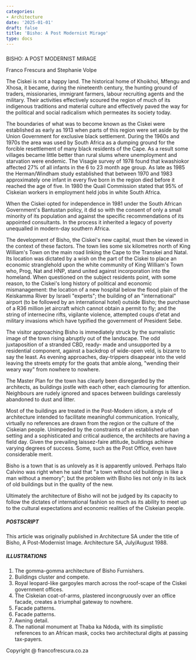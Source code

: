 ```yaml
---
categories:
- Architecture
date: '2025-01-01'
draft: false
title: 'Bisho: A Post Modernist Mirage'
type: docs
---
```


#####   
BISHO: A POST MODERNIST MIRAGE

Franco Frescura and Stephanie Volpe 

The Ciskei is not a happy land. The historical home of Khoikhoi, Mfengu and Xhosa, it became, during the nineteenth century, the hunting ground of traders, missionaries, immigrant farmers, labour recruiting agents and the military. Their activities effectively scoured the region of much of its indigenous traditions and material culture and effectively paved the way for the political and social radicalism which permeates its society today.

The boundaries of what was to become known as the Ciskei were established as early as 1913 when parts of this region were set aside by the Union Government for exclusive black settlement. During the 1960s and 1970s the area was used by South Africa as a dumping ground for the forcible resettlement of many black residents of the Cape. As a result some villages became little better than rural slums where unemployment and starvation were endemic. The Visagie survey of 1978 found that kwashiokor affected 27% of all infants in the 6 to 23 month age group. As late as 1985 the Herman/Windham study established that between 1970 and 1983 approximately one infant in every five born in the region died before it reached the age of five. In 1980 the Quail Commission stated that 95% of Ciskeian workers in employment held jobs in white South Africa.

When the Ciskei opted for independence in 1981 under the South African Government's Bantustan policy, it did so with the consent of only a small minority of its population and against the specific recommendations of its appointed consultants. In the process it inherited a legacy of poverty unequalled in modern-day southern Africa.

The development of Bisho, the Ciskei's new capital, must then be viewed in the context of these factors. The town lies some six kilometres north of King William's Town on the main road linking the Cape to the Transkei and Natal. Its location was dictated by a wish on the part of the Ciskei to place an economic stranglehold upon the white community of King William's Town who, Prog, Nat and HNP, stand united against incorporation into the homeland. When questioned on the subject residents point, with some reason, to the Ciskei's long history of political and economic mismanagement: the location of a new hospital below the flood plain of the Keiskamma River by Israeli "experts"; the building of an "international" airport (to be followed by an international hotel) outside Bisho; the purchase of a R36 million jet aircraft which cannot obtain a permit to fly; and the string of internecine rifts, vigilante violence, attempted coups d'etat and military invasions which have typified the government of President Sebe.

The visitor approaching Bisho is immediately struck by the surrealistic image of the town rising abruptly out of the landscape. The odd juxtaposition of a stranded CBD, ready- made and unsupported by a residential component, against a backdrop of wide-open veld, is bizarre to say the least. As evening approaches, day-trippers disappear into the veld leaving the streets empty for the goats that amble along, "wending their weary way" from nowhere to nowhere.

The Master Plan for the town has clearly been disregarded by the architects, as buildings jostle with each other, each clamouring for attention. Neighbours are rudely ignored and spaces between buildings carelessly abandoned to dust and litter.

Most of the buildings are treated in the Post-Modern idiom, a style of architecture intended to facilitate meaningful communication. Ironically, virtually no references are drawn from the region or the culture of the Ciskeian people. Unimpeded by the constraints of an established urban setting and a sophisticated and critical audience, the architects are having a field day. Given the prevailing laissez-faire attitude, buildings achieve varying degrees of success. Some, such as the Post Office, even have considerable merit.

Bisho is a town that is as unlovely as it is apparently unloved. Perhaps Italo Calvino was right when he said that "a town without old buildings is like a man without a memory"; but the problem with Bisho lies not only in its lack of old buildings but in the quality of the new.

Ultimately the architecture of Bisho will not be judged by its capacity to follow the dictates of international fashion so much as its ability to meet up to the cultural expectations and economic realities of the Ciskeian people.

##### POSTSCRIPT

This article was originally published in Architecture SA under the title of Bisho, A Post-Modernist Image. Architecture SA, July/August 1988.

##### ILLUSTRATIONS

  1. The gomma-gomma architecture of Bisho Furnishers.
  2. Buildings cluster and compete.
  3. Royal leopard-like gargoyles march across the roof-scape of the Ciskei government offices.
  4. The Ciskeian coat-of-arms, plastered incongruously over an office facade, creates a triumphal gateway to nowhere.
  5. Facade patterns.
  6. Facade patterns.
  7. Awning detail.
  8. The national monument at Thaba ka Ndoda, with its simplistic references to an African mask, cocks two architectural digits at passing tax-payers.

Copyright @ francofrescura.co.za